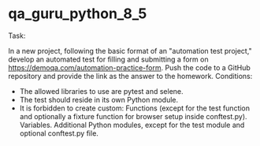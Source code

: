# qa_guru_python_8_5

Task:

In a new project, following the basic format of an "automation test project," develop an automated test for filling and submitting a form on https://demoqa.com/automation-practice-form.
Push the code to a GitHub repository and provide the link as the answer to the homework.
Conditions:
- The allowed libraries to use are pytest and selene.
- The test should reside in its own Python module.
- It is forbidden to create custom:
  Functions (except for the test function and optionally a fixture function for browser setup inside conftest.py).
  Variables.
  Additional Python modules, except for the test module and optional conftest.py file.
